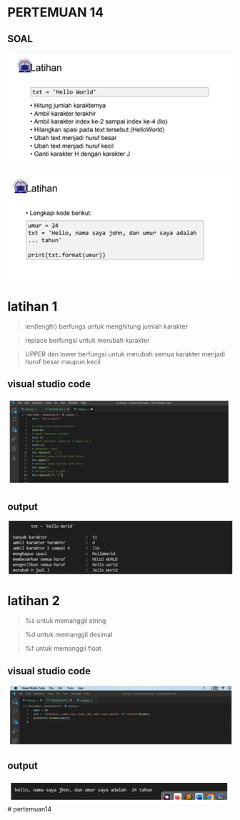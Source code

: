 # **PERTEMUAN 14**
## SOAL

![](img/soal1.PNG)

![](img/soal2.PNG)

# latihan 1
> len(length) berfungs untuk menghitung jumlah karakter

> replace berfungsi untuk merubah karakter

> UPPER dan lower berfungsi untuk merubah semua karakter menjadi huruf besar maupun kecil

## visual studio code

![](img/1.PNG)

## output

![](img/2.PNG)

# latihan 2

> %s untuk memanggil string

> %d untuk memanggil desimal

> %f untuk memanggil float


## visual studio code

![](img/3.PNG)

## output

![](img/4.PNG)# pertemuan14